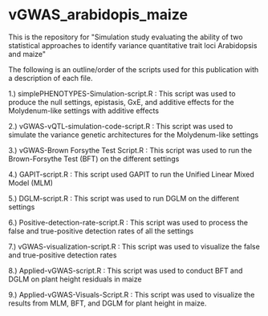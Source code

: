 # vGWAS_arabidopis_maize
This is the repository for "Simulation study evaluating the ability of two statistical approaches to identify variance quantitative trait loci Arabidopsis and maize" 

The following is an outline/order of the scripts used for this publication with a description of each file.

1.) simplePHENOTYPES-Simulation-script.R : This script was used to produce the null settings, epistasis, GxE, and additive effects for the Molydenum-like settings with additive effects

2.) vGWAS-vQTL-simulation-code-script.R : This script was used to simulate the variance genetic architectures for the Molydenum-like settings

3.) vGWAS-Brown Forsythe Test Script.R : This script was used to run the Brown-Forsythe Test (BFT) on the different settings

4.) GAPIT-script.R : This script used GAPIT to run the Unified Linear Mixed Model (MLM)

5.) DGLM-script.R : This script was used to run DGLM on the different settings

6.) Positive-detection-rate-script.R : This script was used to process the false and true-positive detection rates of all the settings

7.) vGWAS-visualization-script.R : This script was used to visualize the false and true-positive detection rates

8.) Applied-vGWAS-script.R : This script was used to conduct BFT and DGLM on plant height residuals in maize

9.) Applied-vGWAS-Visuals-Script.R : This script was used to visualize the results from MLM, BFT, and DGLM for plant height in maize. 
